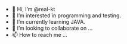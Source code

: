- 👋 Hi, I’m @real-kt
- 👀 I’m interested in programming and testing.
- 🌱 I’m currently learning JAVA.
- 💞️ I’m looking to collaborate on ...
- 📫 How to reach me ...

<!---
real-kt/real-kt is a ✨ special ✨ repository because its `README.md` (this file) appears on your GitHub profile.
You can click the Preview link to take a look at your changes.
--->
